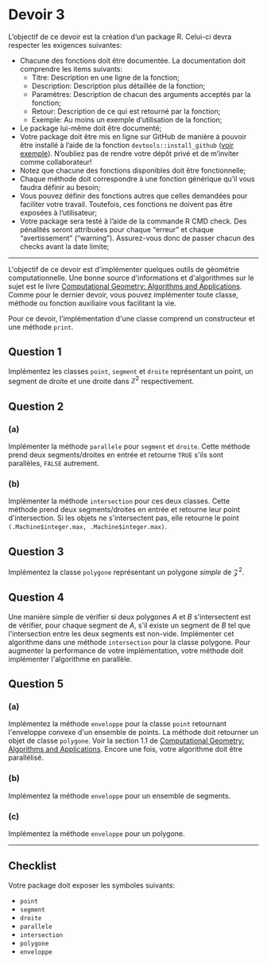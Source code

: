 # Devoir 3
L’objectif de ce devoir est la création d’un package R. Celui-ci devra respecter les exigences suivantes:

- Chacune des fonctions doit être documentée. La documentation doit comprendre les items suivants:
  - Titre: Description en une ligne de la fonction;
  - Description: Description plus détaillée de la fonction;
  - Paramètres: Description de chacun des arguments acceptés par la fonction;
  - Retour: Description de ce qui est retourné par la fonction;
  - Exemple: Au moins un exemple d’utilisation de la fonction;
- Le package lui-même doit être documenté;
- Votre package doit être mis en ligne sur GitHub de manière à pouvoir être installé à l’aide de la fonction `devtools::install_github` ([voir exemple](https://github.com/cours-patrickFournier/exemple-package)). N’oubliez pas de rendre votre dépôt privé et de m’inviter comme collaborateur!
- Notez que chacune des fonctions disponibles doit être fonctionnelle;
- Chaque méthode doit correspondre à une fonction générique qu’il vous faudra définir au besoin;
- Vous pouvez définir des fonctions autres que celles demandées pour faciliter votre travail. Toutefois, ces fonctions ne doivent pas être exposées à l’utilisateur;
- Votre package sera testé à l’aide de la commande R CMD check. Des pénalités seront attribuées pour chaque “erreur” et chaque “avertissement” (“warning”). Assurez-vous donc de passer chacun des checks avant la date limite;

----

L'objectif de ce devoir est d'implémenter quelques outils de géométrie computationnelle. Une bonne source d'informations et d'algorithmes sur le sujet est le livre [Computational Geometry: Algorithms and Applications](https://www.cs.cmu.edu/afs/cs/academic/class/15456-s14/Handouts/BKOS.pdf). Comme pour le dernier devoir, vous pouvez implémenter toute classe, méthode ou fonction auxiliaire vous facilitant la vie.

Pour ce devoir, l'implémentation d'une classe comprend un constructeur et une méthode `print`.

## Question 1
Implémentez les classes `point`, `segment` et `droite` représentant un point, un segment de droite et une droite dans $`\mathbb Z^2`$ respectivement.

## Question 2
### (a)
Implémenter la méthode `parallele` pour `segment` et `droite`. Cette méthode prend deux segments/droites en entrée et retourne `TRUE` s'ils sont parallèles, `FALSE` autrement.

### (b)
Implémenter la méthode `intersection` pour ces deux classes. Cette méthode prend deux segments/droites en entrée et retourne leur point d'intersection. Si les objets ne s'intersectent pas, elle retourne le point `(.Machine$integer.max, .Machine$integer.max)`.

## Question 3
Implémentez la classe `polygone` représentant un polygone *simple* de $`\mathcal Z^2`$.

## Question 4
Une manière simple de vérifier si deux polygones $A$ et $B$ s'intersectent est de vérifier, pour chaque segment de $A$, s'il existe un segment de $B$ tel que l'intersection entre les deux segments est non-vide. Implémenter cet algorithme dans une méthode `intersection` pour la classe polygone. Pour augmenter la performance de votre implémentation, votre méthode doit implémenter l'algorithme en parallèle.

## Question 5
### (a)
Implémentez la méthode `enveloppe` pour la classe `point` retournant l'enveloppe convexe d'un ensemble de points. La méthode doit retourner un objet de classe `polygone`. Voir la section 1.1 de [Computational Geometry: Algorithms and Applications](https://www.cs.cmu.edu/afs/cs/academic/class/15456-s14/Handouts/BKOS.pdf). Encore une fois, votre algorithme doit être parallélisé.

### (b)
Implémentez la méthode `enveloppe` pour un ensemble de segments.

### (c)
Implémentez la méthode `enveloppe` pour un polygone.

----

## Checklist
Votre package doit exposer les symboles suivants:
- `point`
- `segment`
- `droite`
- `parallele`
- `intersection`
- `polygone`
- `enveloppe`

